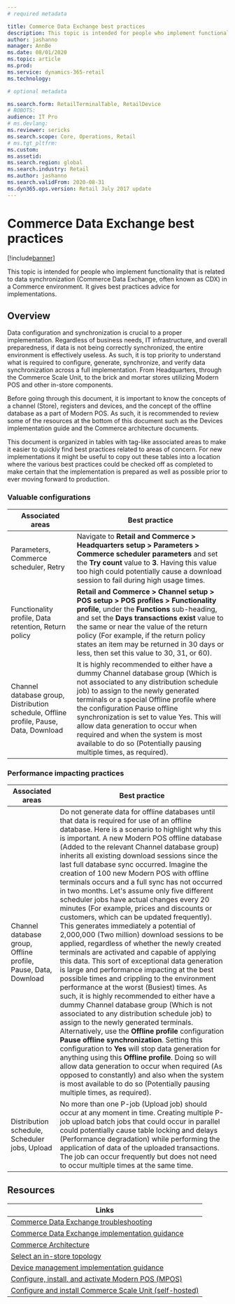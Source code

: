 ```yaml
---
# required metadata

title: Commerce Data Exchange best practices
description: This topic is intended for people who implement functionality that is related to data synchronization (Commerce Data Exchange, often known as CDX) in a Commerce environment. It gives best practices advice for implementations.
author: jashanno
manager: AnnBe
ms.date: 08/01/2020
ms.topic: article
ms.prod: 
ms.service: dynamics-365-retail
ms.technology: 

# optional metadata

ms.search.form: RetailTerminalTable, RetailDevice
# ROBOTS: 
audience: IT Pro
# ms.devlang: 
ms.reviewer: sericks
ms.search.scope: Core, Operations, Retail
# ms.tgt_pltfrm: 
ms.custom: 
ms.assetid: 
ms.search.region: global
ms.search.industry: Retail
ms.author: jashanno
ms.search.validFrom: 2020-08-31
ms.dyn365.ops.version: Retail July 2017 update
---
```


# Commerce Data Exchange best practices
[!include[banner](../includes/banner.md)]

This topic is intended for people who implement functionality that is related to data synchronization (Commerce Data Exchange, often known as CDX) in a Commerce environment. It gives best practices advice for implementations.

## Overview
Data configuration and synchronization is crucial to a proper implementation.  Regardless of business needs, IT infrastructure, and overall preparedness, if data is not being correctly synchronized, the entire environment is effectively useless.  As such, it is top priority to understand what is required to configure, generate, synchronize, and verify data synchronization across a full implementation. From Headquarters, through the Commerce Scale Unit, to the brick and mortar stores utilizing Modern POS and other in-store components.

Before going through this document, it is important to know the concepts of a channel (Store), registers and devices, and the concept of the offline database as a part of Modern POS.  As such, it is recommended to review some of the resources at the bottom of this document such as the Devices implementation guide and the Commerce architecture documents.

This document is organized in tables with tag-like associated areas to make it easier to quickly find best practices related to areas of concern.  For new implementations it might be useful to copy out these tables into a location where the various best practices could be checked off as completed to make certain that the implementation is prepared as well as possible prior to ever moving forward to production.

### Valuable configurations
| Associated areas | Best practice |
|------------------|--------------------------------------------------------------------------|
| Parameters, Commerce scheduler, Retry | Navigate to **Retail and Commerce > Headquarters setup > Parameters > Commerce scheduler parameters** and set the **Try count** value to **3**.  Having this value too high could potentially cause a download session to fail during high usage times. |
| Functionality profile, Data retention, Return policy | **Retail and Commerce > Channel setup > POS setup > POS profiles > Functionality profile**, under the **Functions** sub-heading, and set the **Days transactions exist** value to the same or near the value of the return policy (For example, if the return policy states an item may be returned in 30 days or less, then set this value to 30, 31, or 60). |
| Channel database group, Distribution schedule, Offline profile, Pause, Data, Download | It is highly recommended to either have a dummy Channel database group (Which is not associated to any distribution schedule job) to assign to the newly generated terminals or a special Offline profile where the configuration Pause offline synchronization is set to value Yes. This will allow data generation to occur when required and when the system is most available to do so (Potentially pausing multiple times, as required). |

### Performance impacting practices
| Associated areas | Best practice |
|------------------|--------------------------------------------------------------------------|
| Channel database group, Offline profile, Pause, Data, Download | Do not generate data for offline databases until that data is required for use of an offline database. Here is a scenario to highlight why this is important.  A new Modern POS offline database (Added to the relevant Channel database group) inherits all existing download sessions since the last full database sync occurred.  Imagine the creation of 100 new Modern POS with offline terminals occurs and a full sync has not occurred in two months.  Let's assume only five different scheduler jobs have actual changes every 20 minutes (For example, prices and discounts or customers, which can be updated frequently). This generates immediately a potential of 2,000,000 (Two million) download sessions to be applied, regardless of whether the newly created terminals are activated and capable of applying this data. This sort of exceptional data generation is large and performance impacting at the best possible times and crippling to the environment performance at the worst (Busiest) times. As such, it is highly recommended to either have a dummy Channel database group (Which is not associated to any distribution schedule job) to assign to the newly generated terminals. Alternatively, use the **Offline profile** configuration **Pause offline synchronization**. Setting this configuration to **Yes** will stop data generation for anything using this **Offline profile**. Doing so will allow data generation to occur when required (As opposed to constantly) and also when the system is most available to do so (Potentially pausing multiple times, as required). |
| Distribution schedule, Scheduler jobs, Upload | No more than one P-job (Upload job) should occur at any moment in time. Creating multiple P-job upload batch jobs that could occur in parallel could potentially cause table locking and delays (Performance degradation) while performing the application of data of the uploaded transactions. The job can occur frequently but does not need to occur multiple times at the same time. |

## Resources
| Links |
|---------------------------------------------------|
| [Commerce Data Exchange troubleshooting](CDX-Troubleshooting.md) |
| [Commerce Data Exchange implementation guidance](implementation-considerations-CDX.md) |
| [Commerce Architecture](commerce-architecture.md) |
| [Select an in-store topology](retail-in-store-topology.md) |
| [Device management implementation guidance](implementation-considerations-devices.md) |
| [Configure, install, and activate Modern POS (MPOS)](retail-modern-pos-device-activation.md) |
| [Configure and install Commerce Scale Unit (self-hosted)](retail-store-scale-unit-configuration-installation.md) |

